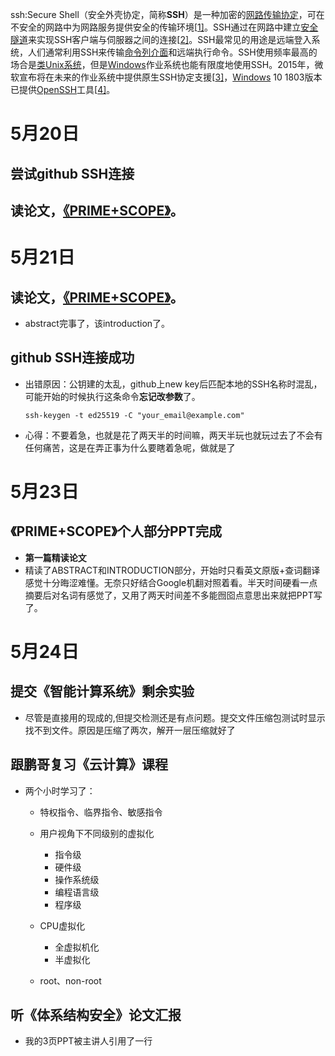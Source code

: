 ssh:Secure Shell（安全外壳协定，简称**SSH**）是一种加密的[网路传输协定](https://zh.wikipedia.org/wiki/网络传输协议)，可在不安全的网路中为网路服务提供安全的传输环境[[1\]](https://zh.wikipedia.org/zh-tw/Secure_Shell#cite_note-rfc4251-1)。SSH通过在网路中建立[安全隧道](https://zh.wikipedia.org/w/index.php?title=安全隧道&action=edit&redlink=1)来实现SSH客户端与伺服器之间的连接[[2\]](https://zh.wikipedia.org/zh-tw/Secure_Shell#cite_note-rfc4252-2)。SSH最常见的用途是远端登入系统，人们通常利用SSH来传输[命令列介面](https://zh.wikipedia.org/wiki/命令行界面)和远端执行命令。SSH使用频率最高的场合是[类Unix系统](https://zh.wikipedia.org/wiki/类Unix系统)，但是[Windows](https://zh.wikipedia.org/wiki/Windows)作业系统也能有限度地使用SSH。2015年，微软宣布将在未来的作业系统中提供原生SSH协定支援[[3\]](https://zh.wikipedia.org/zh-tw/Secure_Shell#cite_note-3)，[Windows](https://zh.wikipedia.org/wiki/Windows) 10 1803版本已提供[OpenSSH](https://zh.wikipedia.org/wiki/OpenSSH)工具[[4\]](https://zh.wikipedia.org/zh-tw/Secure_Shell#cite_note-4)。



# 5月20日

## 尝试github SSH连接

## 读论文，[《PRIME+SCOPE》](https://dl.acm.org/doi/pdf/10.1145/3460120.3484816?casa_token=vnnM3Sf82MYAAAAA:F0ZF4Ts2mWTFRtdAoz2UxjH9nAo0RiI2_idRt1BP569L9nA5pdDr_3shhc_UEFHzqliJ-qZ4QQ)。

# 5月21日

## 读论文，[《PRIME+SCOPE》](https://dl.acm.org/doi/pdf/10.1145/3460120.3484816?casa_token=vnnM3Sf82MYAAAAA:F0ZF4Ts2mWTFRtdAoz2UxjH9nAo0RiI2_idRt1BP569L9nA5pdDr_3shhc_UEFHzqliJ-qZ4QQ)。

* abstract完事了，该introduction了。

## github SSH连接成功

* 出错原因：公钥建的太乱，github上new key后匹配本地的SSH名称时混乱，可能开始的时候执行这条命令**忘记改参数**了。

  ```shell
  ssh-keygen -t ed25519 -C "your_email@example.com"
  ```

* 心得：不要着急，也就是花了两天半的时间嘛，两天半玩也就玩过去了不会有任何痛苦，这是在弄正事为什么要瞎着急呢，做就是了


# 5月23日

## 《PRIME+SCOPE》个人部分PPT完成

* **第一篇精读论文**
* 精读了ABSTRACT和INTRODUCTION部分，开始时只看英文原版+查词翻译感觉十分晦涩难懂。无奈只好结合Google机翻对照着看。半天时间硬看一点摘要后对名词有感觉了，又用了两天时间差不多能囫囵点意思出来就把PPT写了。

# 5月24日

## 提交《智能计算系统》剩余实验

* 尽管是直接用的现成的,但提交检测还是有点问题。提交文件压缩包测试时显示找不到文件。原因是压缩了两次，解开一层压缩就好了

## 跟鹏哥复习《云计算》课程

* 两个小时学习了：

  * 特权指令、临界指令、敏感指令
  * 用户视角下不同级别的虚拟化
    * 指令级
    * 硬件级
    * 操作系统级
    * 编程语言级
    * 程序级

  * CPU虚拟化
    * 全虚拟机化
    * 半虚拟化

  * root、non-root

## 听《体系结构安全》论文汇报

* 我的3页PPT被主讲人引用了一行

  